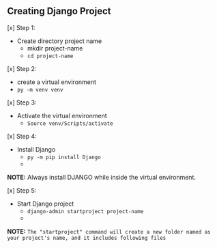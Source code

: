 ## Creating Django Project

[x] Step 1:
- Create directory project name
  - mkdir project-name
  - `cd project-name`

[x] Step 2:
- create a virtual environment
- `py -m venv venv`

[x] Step 3:
- Activate the virtual environment
  - `Source venv/Scripts/activate`

[x] Step 4:
- Install Django
  - `py -m pip install Django`
  - 
**NOTE:** Always install DJANGO while inside the virtual environment.

[x] Step 5:
- Start Django project
    - `django-admin startproject project-name`
    - 
**NOTE:** `The "startproject" command will create a new folder named as your project's name, and it includes following files`